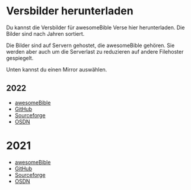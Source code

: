 # Versbilder herunterladen
Du kannst die Versbilder für awesomeBible Verse hier herunterladen. Die Bilder sind nach Jahren sortiert.

Die Bilder sind auf Servern gehostet, die awesomeBible gehören. Sie werden aber auch um die Serverlast zu reduzieren auf andere Filehoster gespiegelt.

Unten kannst du einen Mirror auswählen.
## 2022
- [awesomeBible](https://verse.awesomebible.de/releases/2022.zip)
- [GitHub](https://github.com/awesomebible/verse/releases/download/img-2022/2022.zip)
- [Sourceforge](https://sourceforge.net/projects/awesomebible-verse/files/2022.zip/download)
- [OSDN](https://osdn.net/projects/awesomebible-verse/downloads/76604/2022.zip/)

# 2021
- [awesomeBible](https://verse.awesomebible.de/releases/2021.zip)
- [GitHub](https://github.com/awesomebible/verse/releases/download/img-2021/2021.zip)
- [Sourceforge](https://sourceforge.net/projects/awesomebible-verse/files/2021.zip/download)
- [OSDN](https://osdn.net/projects/awesomebible-verse/downloads/76603/2021.zip/)